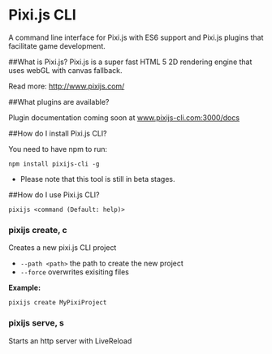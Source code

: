 # Pixi.js CLI
A command line interface for Pixi.js with ES6 support and Pixi.js plugins that facilitate game development.

##What is Pixi.js?
Pixi.js is a super fast HTML 5 2D rendering engine that uses webGL with canvas fallback.

Read more: http://www.pixijs.com/

##What plugins are available?

Plugin documentation coming soon at www.pixijs-cli.com:3000/docs


##How do I install Pixi.js CLI?

You need to have npm to run:

`npm install pixijs-cli -g`

* Please note that this tool is still in beta stages.



##How do I use Pixi.js CLI?

`pixijs <command (Default: help)>`

### pixijs create, c <name>
Creates a new pixi.js CLI project
  - `--path <path>` the path to create the new project
  - `--force` overwrites exisiting files

**Example:**

`pixijs create MyPixiProject`

### pixijs serve, s <options>
Starts an http server with LiveReload
  - `--port <port>` the port to bind to [4200]
  - `--host <host>` the host to bind to [localhost]
  - `--live-reload-port <port>` the port to start LiveReload on [35729]

**Example:**

`pixijs serve --port 9999`

### pixijs plugin, p (search|add|remove|publish) <plugin_name>
Search, adds, removes or publishes a pixi.js plugin
  - search <plugin_name> searches the registry for a plugin
  - add <plugin_name> adds a plugin from the registry to the current project
  - remove <plugin_name> removes an existing plugin from the current project
  - publish <plugin_name> publishes an existing plugin in the project. See documentation on publishing for more details.

**Example:**

`pixijs plugin add object-pool`

### pixijs build, b <options>
Builds the project to the build directory
  - `--path <path>` the build directory [dist/]
  - `--force` force removes exisiting files

**Example:**

`pixijs build`

### pixijs help, --help
Outputs the usage instructions for all commands or the provided command

**Example:**

`pixijs help`

### pixijs clean
Cleans the project temporary build folders

**Example:**

`pixijs clean`
